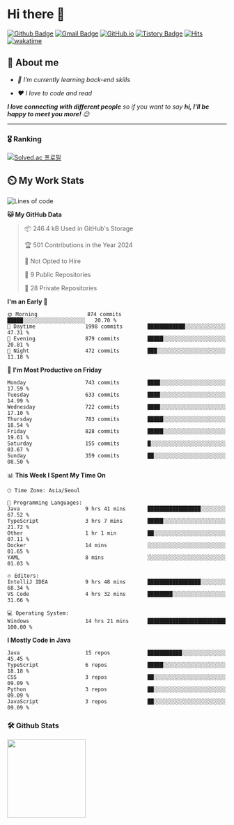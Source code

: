 # Hi there 👋
[![Github Badge](https://img.shields.io/badge/-uiw6unoh-grey?style=flat&logo=github&logoColor=white&link=https://github.com/uiw6unoh/)](https://www.github.com/uiw6unoh/) 
[![Gmail Badge](https://img.shields.io/badge/-uiw6unoh@naver.com-c14438?style=flat&logo=Gmail&logoColor=white&link=mailto:uiw6unoh@naver.com)](mailto:uiw6unoh@naver.com) 
[![GitHub.io](https://img.shields.io/badge/GitHub.io-orange?style=flat&logoColor=white)](https://uiw6unoh.github.io/)
[![Tistory Badge](https://img.shields.io/badge/Tech%20Blog-yellow?style=flat&logoColor=white)](https://www.uiw6unoh.com/)
[![Hits](https://hits.seeyoufarm.com/api/count/incr/badge.svg?url=https%3A%2F%2Fgithub.com%2Fuiw6unoh&count_bg=%2379C83D&title_bg=%23555555&icon=&icon_color=%23E7E7E7&title=hits&edge_flat=false)](https://hits.seeyoufarm.com)
[![wakatime](https://wakatime.com/badge/user/54252e40-b19e-45e1-9ec9-fb1c5a26c628.svg)](https://wakatime.com/@54252e40-b19e-45e1-9ec9-fb1c5a26c628)
<!-- [![Portfolio Badge](https://img.shields.io/badge/portfolio-web-blue?style=flat&link=https://github.com/uiw6unoh/)](https://github.com/uiw6unoh/)  -->

## 💬 About me
<em>
 
- 🌱 I’m currently learning back-end skills
 
- ❤️ I love to code and read
</em>

<em><b>I love connecting with different people</b> so if you want to say <b>hi, I'll be happy to meet you more!</b> 😊</em>

---
### 🎖️ Ranking
[![Solved.ac 프로필](http://mazassumnida.wtf/api/v2/generate_badge?boj=uiw6unoh)](https://www.acmicpc.net/user/uiw6unoh)

## ⏲️ My Work Stats
<!--[![uiw6unoh's wakatime stats](https://github-readme-stats.vercel.app/api/wakatime?username=uiw6unoh)]-->

<!--START_SECTION:waka-->
![Lines of code](https://img.shields.io/badge/From%20Hello%20World%20I%27ve%20Written-3.0%20million%20lines%20of%20code-blue)

**🐱 My GitHub Data** 

> 📦 246.4 kB Used in GitHub's Storage 
 > 
> 🏆 501 Contributions in the Year 2024
 > 
> 🚫 Not Opted to Hire
 > 
> 📜 9 Public Repositories 
 > 
> 🔑 28 Private Repositories 
 > 
**I'm an Early 🐤** 

```text
🌞 Morning                874 commits         █████░░░░░░░░░░░░░░░░░░░░   20.70 % 
🌆 Daytime                1998 commits        ████████████░░░░░░░░░░░░░   47.31 % 
🌃 Evening                879 commits         █████░░░░░░░░░░░░░░░░░░░░   20.81 % 
🌙 Night                  472 commits         ███░░░░░░░░░░░░░░░░░░░░░░   11.18 % 
```
📅 **I'm Most Productive on Friday** 

```text
Monday                   743 commits         ████░░░░░░░░░░░░░░░░░░░░░   17.59 % 
Tuesday                  633 commits         ████░░░░░░░░░░░░░░░░░░░░░   14.99 % 
Wednesday                722 commits         ████░░░░░░░░░░░░░░░░░░░░░   17.10 % 
Thursday                 783 commits         █████░░░░░░░░░░░░░░░░░░░░   18.54 % 
Friday                   828 commits         █████░░░░░░░░░░░░░░░░░░░░   19.61 % 
Saturday                 155 commits         █░░░░░░░░░░░░░░░░░░░░░░░░   03.67 % 
Sunday                   359 commits         ██░░░░░░░░░░░░░░░░░░░░░░░   08.50 % 
```


📊 **This Week I Spent My Time On** 

```text
🕑︎ Time Zone: Asia/Seoul

💬 Programming Languages: 
Java                     9 hrs 41 mins       █████████████████░░░░░░░░   67.52 % 
TypeScript               3 hrs 7 mins        █████░░░░░░░░░░░░░░░░░░░░   21.72 % 
Other                    1 hr 1 min          ██░░░░░░░░░░░░░░░░░░░░░░░   07.11 % 
Docker                   14 mins             ░░░░░░░░░░░░░░░░░░░░░░░░░   01.65 % 
YAML                     8 mins              ░░░░░░░░░░░░░░░░░░░░░░░░░   01.03 % 

🔥 Editors: 
IntelliJ IDEA            9 hrs 48 mins       █████████████████░░░░░░░░   68.34 % 
VS Code                  4 hrs 32 mins       ████████░░░░░░░░░░░░░░░░░   31.66 % 

💻 Operating System: 
Windows                  14 hrs 21 mins      █████████████████████████   100.00 % 
```

**I Mostly Code in Java** 

```text
Java                     15 repos            ███████████░░░░░░░░░░░░░░   45.45 % 
TypeScript               6 repos             █████░░░░░░░░░░░░░░░░░░░░   18.18 % 
CSS                      3 repos             ██░░░░░░░░░░░░░░░░░░░░░░░   09.09 % 
Python                   3 repos             ██░░░░░░░░░░░░░░░░░░░░░░░   09.09 % 
JavaScript               3 repos             ██░░░░░░░░░░░░░░░░░░░░░░░   09.09 % 
```




<!--END_SECTION:waka-->

### 🛠️ Github Stats <br/>
<p>
  <img height="180em" src="https://github-readme-stats-git-masterrstaa-rickstaa.vercel.app/api?username=uiw6unoh&show_icons=true&include_all_commits=true">
 <!--
  <img height="180em" src="https://github-readme-stats-git-masterrstaa-rickstaa.vercel.app/api/top-langs/?username=uiw6unoh&layout=compact">
 -->
</p>

